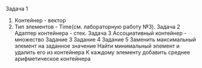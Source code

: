 Задача 1
1. Контейнер - вектор
2. Тип элементов - Time(см. лабораторную работу №3).
Задача 2
Адаптер контейнера - стек.
Задача 3
Ассоциативный контейнер - множество
Задание 3 Задание 4 Задание 5
Заменить максимальный
элемент на заданное
значение
Найти минимальный
элемент и удалить его из
контейнера
К каждому элементу добавить
среднее арифметическое
контейнера
